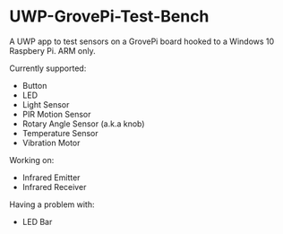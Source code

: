 # UWP-GrovePi-Test-Bench
A UWP app to test sensors on a GrovePi board hooked to a Windows 10 Raspbery Pi.
ARM only.

Currently supported:
* Button
* LED
* Light Sensor
* PIR Motion Sensor
* Rotary Angle Sensor (a.k.a knob)
* Temperature Sensor
* Vibration Motor

Working on:
* Infrared Emitter
* Infrared Receiver

Having a problem with:
* LED Bar
